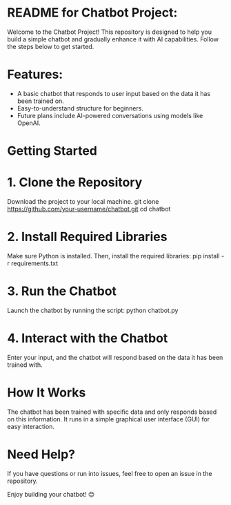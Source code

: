 # README for Chatbot Project: 
Welcome to the Chatbot Project! This repository is designed to help you build a simple chatbot and gradually enhance it with AI capabilities. Follow the steps below to get started.

# Features: 
- A basic chatbot that responds to user input based on the data it has been trained on.
- Easy-to-understand structure for beginners.
- Future plans include AI-powered conversations using models like OpenAI.
  
# Getting Started 
# 1. Clone the Repository
Download the project to your local machine. 
git clone https://github.com/your-username/chatbot.git
cd chatbot 

# 2. Install Required Libraries
Make sure Python is installed. Then, install the required libraries: 
pip install -r requirements.txt

# 3. Run the Chatbot
Launch the chatbot by running the script: 
python chatbot.py

# 4. Interact with the Chatbot
Enter your input, and the chatbot will respond based on the data it has been trained with.

# How It Works
The chatbot has been trained with specific data and only responds based on this information.
It runs in a simple graphical user interface (GUI) for easy interaction. 

# Need Help?
If you have questions or run into issues, feel free to open an issue in the repository. 

Enjoy building your chatbot! 😊

